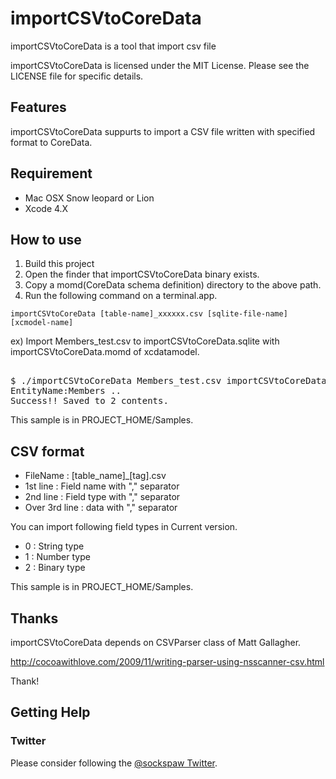 importCSVtoCoreData
============================

importCSVtoCoreData is a  tool that import csv file 

importCSVtoCoreData  is licensed under the MIT License.
Please see the LICENSE file for specific details.

Features
--------------------

importCSVtoCoreData suppurts to import a CSV file written with specified format to CoreData.

Requirement
--------------------

- Mac OSX Snow leopard or Lion
- Xcode 4.X

How to use
--------------------

1. Build this project
2. Open the finder that  importCSVtoCoreData binary exists.
3. Copy a momd(CoreData schema definition) directory to the above path.
4. Run the following command on a terminal.app. 

```
importCSVtoCoreData [table-name]_xxxxxx.csv [sqlite-file-name] [xcmodel-name]
```

ex) Import Members_test.csv to importCSVtoCoreData.sqlite with importCSVtoCoreData.momd of xcdatamodel.

<pre></code>
$ ./importCSVtoCoreData Members_test.csv importCSVtoCoreData.sqlite importCSVtoCoreData.momd
EntityName:Members ..
Success!! Saved to 2 contents. 
</code></pre>

This sample is in PROJECT_HOME/Samples.


CSV format
--------------------

- FileName : [table_name]_[tag].csv
- 1st line : Field name with "," separator
- 2nd line : Field type with "," separator
- Over 3rd line : data  with "," separator

You can import following field types in Current version.

- 0 : String type
- 1 : Number type
- 2 : Binary type

This sample is in PROJECT_HOME/Samples.

Thanks
--------------------

importCSVtoCoreData depends on CSVParser class of Matt Gallagher.

http://cocoawithlove.com/2009/11/writing-parser-using-nsscanner-csv.html

Thank!


Getting Help
------------

### Twitter

Please consider following the [@sockspaw Twitter](http://www.twitter.com/sockspaw).
